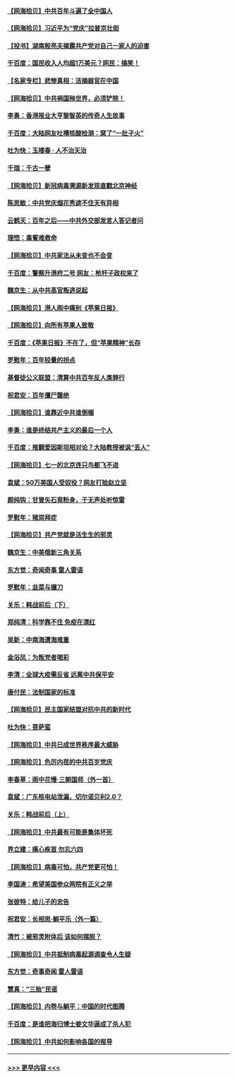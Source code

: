 #### [【网海拾贝】中共百年斗遍了全中国人](../pages/nsc993/n13060020.md?t=07030901) 
#### [【网海拾贝】习近平为“党庆”拉普京壮胆](../pages/nsc993/n13057781.md?t=07030901) 
#### [【投书】湖南殷亮夫揭露共产党对自己一家人的迫害](../pages/nsc993/n13057744.md?t=07030901) 
#### [千百度：国民收入人均超1万美元？网民：搞笑！](../pages/nsc993/n13057692.md?t=07030901) 
#### [【名家专栏】悲惨真相：活摘器官在中国](../pages/nsc993/n13056611.md?t=07030901) 
#### [【网海拾贝】中共祸国殃世界，必须铲除！](../pages/nsc993/n13056011.md?t=07030901) 
#### [李勇：香港报业大亨黎智英的传奇人生故事](../pages/nsc993/n13055258.md?t=07030901) 
#### [千百度：大陆网友吐槽核酸检测：窝了“一肚子火”](../pages/nsc993/n13055194.md?t=07030901) 
#### [吐为快：玉楼春 · 人不治天治](../pages/nsc993/n13054028.md?t=07030901) 
#### [千瑞：千古一孽](../pages/nsc993/n13054016.md?t=07030901) 
#### [【网海拾贝】新冠病毒溯源新发现直戳北京神经](../pages/nsc993/n13052425.md?t=07030901) 
#### [陈思敏：中共党庆烟花秀遮不住天有异相](../pages/nsc993/n13052020.md?t=07030901) 
#### [云鹤天：百年之后——中共外交部发言人答记者问](../pages/nsc993/n13051604.md?t=07030901) 
#### [理悟：毒誓难救命](../pages/nsc993/n13051601.md?t=07030901) 
#### [【网海拾贝】中共家法从未变也不会变](../pages/nsc993/n13050366.md?t=07030901) 
#### [千百度：警察升港府二号 网友：枪杆子政权来了](../pages/nsc993/n13050261.md?t=07030901) 
#### [魏京生：从中共高官叛逃说起](../pages/nsc993/n13048997.md?t=07030901) 
#### [【网海拾贝】港人雨中痛别《苹果日报》](../pages/nsc993/n13048941.md?t=07030901) 
#### [【网海拾贝】向所有苹果人致敬](../pages/nsc993/n13046795.md?t=07030901) 
#### [千百度：《苹果日报》不在了，但“苹果精神”长存](../pages/nsc993/n13046703.md?t=07030901) 
#### [罗慰年：百年较量的拐点](../pages/nsc993/n13046542.md?t=07030901) 
#### [基督徒公义联盟：清算中共百年反人类罪行](../pages/nsc993/n13046499.md?t=07030901) 
#### [祝君安：百年僵尸罄绝](../pages/nsc993/n13045595.md?t=07030901) 
#### [【网海拾贝】谁靠近中共谁倒楣](../pages/nsc993/n13044667.md?t=07030901) 
#### [李勇：谁是终结共产主义的最后一个人](../pages/nsc993/n13044397.md?t=07030901) 
#### [千百度：推翻爱因斯坦相对论？大陆教授被讽“丢人”](../pages/nsc993/n13043908.md?t=07030901) 
#### [【网海拾贝】七一的北京连只鸟都飞不进](../pages/nsc993/n13041377.md?t=07030901) 
#### [袁斌：50万美国人受奴役？网友打脸赵立坚](../pages/nsc993/n13041330.md?t=07030901) 
#### [颜纯钩：甘冒矢石竟粉身，于无声处听惊雷](../pages/nsc993/n13041140.md?t=07030901) 
#### [罗慰年：猪崇拜症](../pages/nsc993/n13041071.md?t=07030901) 
#### [【网海拾贝】共产党就是活生生的邪灵](../pages/nsc993/n13036627.md?t=07030901) 
#### [魏京生：中美俄新三角关系](../pages/nsc993/n13035986.md?t=07030901) 
#### [东方觉：奇闻奇事 雷人雷语](../pages/nsc993/n13035878.md?t=07030901) 
#### [罗慰年：韭菜与镰刀](../pages/nsc993/n13034374.md?t=07030901) 
#### [关乐：韩战前后（下）](../pages/nsc993/n13034113.md?t=07030901) 
#### [郑纯清：科学靠不住 免疫在漂红](../pages/nsc993/n13034093.md?t=07030901) 
#### [吴新：中南海遭海难重](../pages/nsc993/n13034084.md?t=07030901) 
#### [金浴凤：为叛党者喝彩](../pages/nsc993/n13034058.md?t=07030901) 
#### [李清：全球大疫需反省 远离中共保平安](../pages/nsc993/n13033784.md?t=07030901) 
#### [唐付民：法制国家的标准](../pages/nsc993/n13032944.md?t=07030901) 
#### [【网海拾贝】民主国家结盟对抗中共的新时代](../pages/nsc993/n13031717.md?t=07030901) 
#### [吐为快：菩萨蛮](../pages/nsc993/n13030033.md?t=07030901) 
#### [【网海拾贝】中共已成世界秩序最大威胁](../pages/nsc993/n13028138.md?t=07030901) 
#### [【网海拾贝】色厉内荏的中共百岁党庆](../pages/nsc993/n13025582.md?t=07030901) 
#### [李春草：雨中花慢‧三朝国师（外一首）](../pages/nsc993/n13025567.md?t=07030901) 
#### [袁斌：广东核电站泄漏，切尔诺贝利2.0？](../pages/nsc993/n13025475.md?t=07030901) 
#### [关乐：韩战前后（上）](../pages/nsc993/n13025387.md?t=07030901) 
#### [【网海拾贝】中共最有可能是集体坏死](../pages/nsc993/n13023101.md?t=07030901) 
#### [界立建：痛心疾首 勿忘六四](../pages/nsc993/n13022339.md?t=07030901) 
#### [【网海拾贝】病毒可怕，共产党更可怕！](../pages/nsc993/n13020728.md?t=07030901) 
#### [李国涛：希望美国参众两院有正义之举](../pages/nsc993/n13020674.md?t=07030901) 
#### [张彼特：给儿子的忠告](../pages/nsc993/n13018934.md?t=07030901) 
#### [祝君安：长相思‧躺平乐（外一篇）](../pages/nsc993/n13018923.md?t=07030901) 
#### [清竹：被邪灵附体后 该如何摆脱？](../pages/nsc993/n13018877.md?t=07030901) 
#### [【网海拾贝】中共抵制病毒起源调查令人生疑](../pages/nsc993/n13017785.md?t=07030901) 
#### [东方觉：奇事奇闻 雷人雷语](../pages/nsc993/n13017577.md?t=07030901) 
#### [慧真：“三胎”民谣](../pages/nsc993/n13017394.md?t=07030901) 
#### [【网海拾贝】内卷与躺平：中国的时代图腾](../pages/nsc993/n13016128.md?t=07030901) 
#### [千百度：是谁把海归博士姜文华逼成了杀人犯](../pages/nsc993/n13015218.md?t=07030901) 
#### [【网海拾贝】中共如何影响各国的报导](../pages/nsc993/n13012599.md?t=07030901) 

----
#### [ >>> 更早内容 <<< ](../indexes/nsc993-earlier.md)
